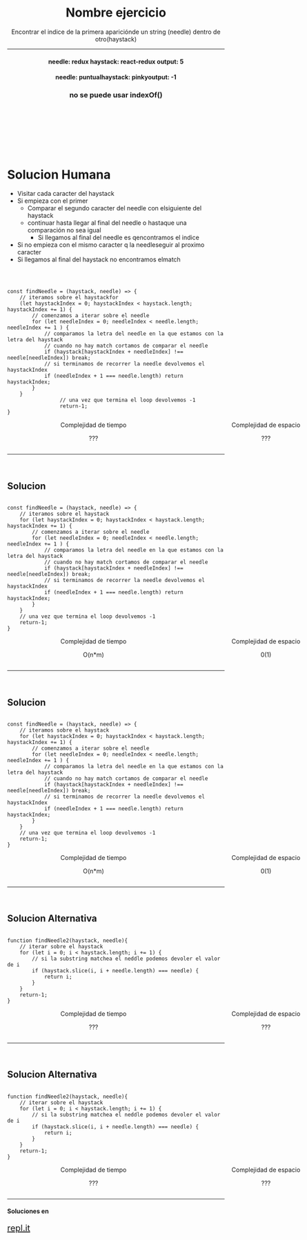 

<h1 align='center'>Nombre ejercicio</h1>

<div>
<p align='center'>Encontrar el indice de la primera apariciónde un string (needle) dentro de otro(haystack)</p>
<hr>


<h4 align='center'>
needle: redux haystack: react-redux output: 5 
</h4>
<h4 align='center'>
needle: puntualhaystack: pinkyoutput: -1
</h4>
</div>

<h3 align='center'>no se puede usar indexOf()</h3>
<br/>
<br/>
<br/>
<br/>
<br/>
<br/>
<h1> Solucion Humana</h1>

- Visitar cada caracter del haystack
- Si empieza con el primer
    - Comparar el segundo caracter del needle con elsiguiente del haystack
    - continuar hasta llegar al final del needle o hastaque una comparación no sea igual
        - Si llegamos al final del needle es qencontramos el indice
- Si no empieza con el mismo caracter q la needleseguir al proximo caracter
- Si llegamos al final del haystack no encontramos elmatch

<br/>
<pre><code>
const findNeedle = (haystack, needle) => {
    // iteramos sobre el haystackfor 
    (let haystackIndex = 0; haystackIndex < haystack.length; haystackIndex += 1) {
        // comenzamos a iterar sobre el needle
        for (let needleIndex = 0; needleIndex < needle.length; needleIndex += 1 ) {
            // comparamos la letra del needle en la que estamos con la letra del haystack
            // cuando no hay match cortamos de comparar el needle
            if (haystack[haystackIndex + needleIndex] !== needle[needleIndex]) break;
            // si terminamos de recorrer la needle devolvemos el haystackIndex
            if (needleIndex + 1 === needle.length) return haystackIndex;
        } 
    }
                 // una vez que termina el loop devolvemos -1
                 return-1;
}
</code></pre>

<div style="display:grid ;justify-content: space-evenly; grid-template-columns: 400px 400px ;">
    <div align="center">
        Complejidad de tiempo
            <p>???</p>
    </div>
    <div align="center">
        Complejidad de espacio
            <p>???</p>
    </div>
</div>
<hr>
<br/>
<h2>Solucion</h2>
<pre><code>
const findNeedle = (haystack, needle) => {
    // iteramos sobre el haystack
    for (let haystackIndex = 0; haystackIndex < haystack.length; haystackIndex += 1) {
        // comenzamos a iterar sobre el needle
        for (let needleIndex = 0; needleIndex < needle.length; needleIndex += 1 ) {
            // comparamos la letra del needle en la que estamos con la letra del haystack
            // cuando no hay match cortamos de comparar el needle
            if (haystack[haystackIndex + needleIndex] !== needle[needleIndex]) break;
            // si terminamos de recorrer la needle devolvemos el haystackIndex
            if (needleIndex + 1 === needle.length) return haystackIndex;
        }  
    }
    // una vez que termina el loop devolvemos -1
    return-1;
}
</code></pre>

<div style="display:grid ;justify-content: space-evenly; grid-template-columns: 400px 400px ;">
    <div align="center">
        Complejidad de tiempo
            <p>O(n*m)</p>
    </div>
    <div align="center">
        Complejidad de espacio
            <p>0(1)</p>
    </div>
</div>

<hr>
<br/>
<h2>Solucion</h2>
<pre><code>
const findNeedle = (haystack, needle) => {
    // iteramos sobre el haystack
    for (let haystackIndex = 0; haystackIndex < haystack.length; haystackIndex += 1) {
        // comenzamos a iterar sobre el needle
        for (let needleIndex = 0; needleIndex < needle.length; needleIndex += 1 ) {
            // comparamos la letra del needle en la que estamos con la letra del haystack
            // cuando no hay match cortamos de comparar el needle
            if (haystack[haystackIndex + needleIndex] !== needle[needleIndex]) break;
            // si terminamos de recorrer la needle devolvemos el haystackIndex
            if (needleIndex + 1 === needle.length) return haystackIndex;
        }
    }
    // una vez que termina el loop devolvemos -1
    return-1;
}
</code></pre>

<div style="display:grid ;justify-content: space-evenly; grid-template-columns: 400px 400px ;">
    <div align="center">
        Complejidad de tiempo
            <p>O(n*m)</p>
    </div>
    <div align="center">
        Complejidad de espacio
            <p>0(1)</p>
    </div>
</div>

<hr>
<br/>
<h2>Solucion Alternativa</h2>
<pre><code>
function findNeedle2(haystack, needle){
    // iterar sobre el haystack
    for (let i = 0; i < haystack.length; i += 1) {
        // si la substring matchea el neddle podemos devoler el valor de i
        if (haystack.slice(i, i + needle.length) === needle) {
            return i;      
        }  
    }
    return-1;
}
</code></pre>

<div style="display:grid ;justify-content: space-evenly; grid-template-columns: 400px 400px ;">
    <div align="center">
        Complejidad de tiempo
            <p>???</p>
    </div>
    <div align="center">
        Complejidad de espacio
            <p>???</p>
    </div>
</div>

<hr>
<br/>
<h2>Solucion Alternativa</h2>
<pre><code>
function findNeedle2(haystack, needle){
    // iterar sobre el haystack
    for (let i = 0; i < haystack.length; i += 1) {
        // si la substring matchea el neddle podemos devoler el valor de i
        if (haystack.slice(i, i + needle.length) === needle) {
            return i;
        }
    }
    return-1;
}
</code></pre>

<div style="display:grid ;justify-content: space-evenly; grid-template-columns: 400px 400px ;">
    <div align="center">
        Complejidad de tiempo
            <p>???</p>
    </div>
    <div align="center">
        Complejidad de espacio
            <p>???</p>
    </div>
</div>
<hr>
<h4>Soluciones en</h4>
<a style="font-size:20px" href="https://repl.it/Jc2b/0">repl.it</a>


